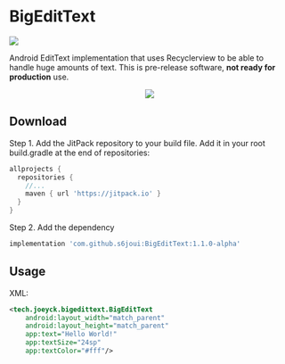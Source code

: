 # BigEditText

[![](https://jitpack.io/v/s6joui/BigEditText.svg)](https://jitpack.io/#s6joui/BigEditText)

Android EditText implementation that uses Recyclerview to be able to handle huge amounts of text. This is pre-release software,  **not ready for production** use.

<p align="center"> 
<img src="https://i.imgur.com/6qrK6Qb.gif">
</p>

## Download
Step 1. Add the JitPack repository to your build file. Add it in your root build.gradle at the end of repositories:
```groovy
allprojects {
  repositories {
    //...
    maven { url 'https://jitpack.io' }
  }
}
```
Step 2. Add the dependency

```groovy
implementation 'com.github.s6joui:BigEditText:1.1.0-alpha'
```
## Usage
XML:
```xml
<tech.joeyck.bigedittext.BigEditText
    android:layout_width="match_parent"
    android:layout_height="match_parent"
    app:text="Hello World!"
    app:textSize="24sp"
    app:textColor="#fff"/>
```
